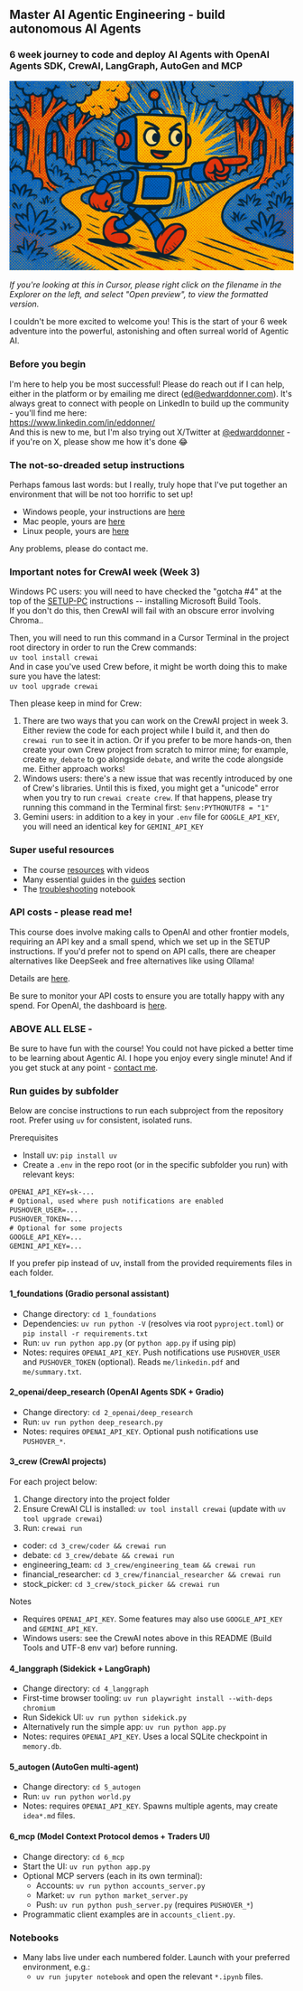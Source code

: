 ## Master AI Agentic Engineering -  build autonomous AI Agents

### 6 week journey to code and deploy AI Agents with OpenAI Agents SDK, CrewAI, LangGraph, AutoGen and MCP

![Autonomous Agent](assets/autonomy.png)

_If you're looking at this in Cursor, please right click on the filename in the Explorer on the left, and select "Open preview", to view the formatted version._

I couldn't be more excited to welcome you! This is the start of your 6 week adventure into the powerful, astonishing and often surreal world of Agentic AI.

### Before you begin

I'm here to help you be most successful! Please do reach out if I can help, either in the platform or by emailing me direct (ed@edwarddonner.com). It's always great to connect with people on LinkedIn to build up the community - you'll find me here:  
https://www.linkedin.com/in/eddonner/  
And this is new to me, but I'm also trying out X/Twitter at [@edwarddonner](https://x.com/edwarddonner) - if you're on X, please show me how it's done 😂  

### The not-so-dreaded setup instructions

Perhaps famous last words: but I really, truly hope that I've put together an environment that will be not too horrific to set up!

- Windows people, your instructions are [here](setup/SETUP-PC.md)
- Mac people, yours are [here](setup/SETUP-mac.md)
- Linux people, yours are [here](setup/SETUP-linux.md)

Any problems, please do contact me.

### Important notes for CrewAI week (Week 3)

Windows PC users: you will need to have checked the "gotcha #4" at the top of the [SETUP-PC](setup/SETUP-PC.md) instructions -- installing Microsoft Build Tools.  
If you don't do this, then CrewAI will fail with an obscure error involving Chroma..


Then, you will need to run this command in a Cursor Terminal in the project root directory in order to run the Crew commands:  
`uv tool install crewai`   
And in case you've used Crew before, it might be worth doing this to make sure you have the latest:  
`uv tool upgrade crewai`  

Then please keep in mind for Crew:

1. There are two ways that you can work on the CrewAI project in week 3. Either review the code for each project while I build it, and then do `crewai run` to see it in action. Or if you prefer to be more hands-on, then create your own Crew project from scratch to mirror mine; for example, create `my_debate` to go alongside `debate`, and write the code alongside me. Either approach works!  
2. Windows users: there's a new issue that was recently introduced by one of Crew's libraries. Until this is fixed, you might get a "unicode" error when you try to run `crewai create crew`.  If that happens, please try running this command in the Terminal first: `$env:PYTHONUTF8 = "1"`  
3. Gemini users: in addition to a key in your `.env` file for `GOOGLE_API_KEY`, you will need an identical key for `GEMINI_API_KEY`

### Super useful resources

- The course [resources](https://edwarddonner.com/2025/04/21/the-complete-agentic-ai-engineering-course/) with videos
- Many essential guides in the [guides](guides/01_intro.ipynb) section
- The [troubleshooting](setup/troubleshooting.ipynb) notebook

### API costs - please read me!

This course does involve making calls to OpenAI and other frontier models, requiring an API key and a small spend, which we set up in the SETUP instructions. If you'd prefer not to spend on API calls, there are cheaper alternatives like DeepSeek and free alternatives like using Ollama!

Details are [here](guides/09_ai_apis_and_ollama.ipynb).

Be sure to monitor your API costs to ensure you are totally happy with any spend. For OpenAI, the dashboard is [here](https://platform.openai.com/usage).

### ABOVE ALL ELSE -

Be sure to have fun with the course! You could not have picked a better time to be learning about Agentic AI. I hope you enjoy every single minute! And if you get stuck at any point - [contact me](https://www.linkedin.com/in/eddonner/).

### Run guides by subfolder

Below are concise instructions to run each subproject from the repository root. Prefer using `uv` for consistent, isolated runs.

Prerequisites
- Install uv: `pip install uv`
- Create a `.env` in the repo root (or in the specific subfolder you run) with relevant keys:

```
OPENAI_API_KEY=sk-...
# Optional, used where push notifications are enabled
PUSHOVER_USER=...
PUSHOVER_TOKEN=...
# Optional for some projects
GOOGLE_API_KEY=...
GEMINI_API_KEY=...
```

If you prefer pip instead of uv, install from the provided requirements files in each folder.

#### 1_foundations (Gradio personal assistant)
- Change directory: `cd 1_foundations`
- Dependencies: `uv run python -V` (resolves via root `pyproject.toml`) or `pip install -r requirements.txt`
- Run: `uv run python app.py` (or `python app.py` if using pip)
- Notes: requires `OPENAI_API_KEY`. Push notifications use `PUSHOVER_USER` and `PUSHOVER_TOKEN` (optional). Reads `me/linkedin.pdf` and `me/summary.txt`.

#### 2_openai/deep_research (OpenAI Agents SDK + Gradio)
- Change directory: `cd 2_openai/deep_research`
- Run: `uv run python deep_research.py`
- Notes: requires `OPENAI_API_KEY`. Optional push notifications use `PUSHOVER_*`.

#### 3_crew (CrewAI projects)
For each project below:
1) Change directory into the project folder
2) Ensure CrewAI CLI is installed: `uv tool install crewai` (update with `uv tool upgrade crewai`)
3) Run: `crewai run`

- coder: `cd 3_crew/coder && crewai run`
- debate: `cd 3_crew/debate && crewai run`
- engineering_team: `cd 3_crew/engineering_team && crewai run`
- financial_researcher: `cd 3_crew/financial_researcher && crewai run`
- stock_picker: `cd 3_crew/stock_picker && crewai run`

Notes
- Requires `OPENAI_API_KEY`. Some features may also use `GOOGLE_API_KEY` and `GEMINI_API_KEY`.
- Windows users: see the CrewAI notes above in this README (Build Tools and UTF-8 env var) before running.

#### 4_langgraph (Sidekick + LangGraph)
- Change directory: `cd 4_langgraph`
- First-time browser tooling: `uv run playwright install --with-deps chromium`
- Run Sidekick UI: `uv run python sidekick.py`
- Alternatively run the simple app: `uv run python app.py`
- Notes: requires `OPENAI_API_KEY`. Uses a local SQLite checkpoint in `memory.db`.

#### 5_autogen (AutoGen multi-agent)
- Change directory: `cd 5_autogen`
- Run: `uv run python world.py`
- Notes: requires `OPENAI_API_KEY`. Spawns multiple agents, may create `idea*.md` files.

#### 6_mcp (Model Context Protocol demos + Traders UI)
- Change directory: `cd 6_mcp`
- Start the UI: `uv run python app.py`
- Optional MCP servers (each in its own terminal):
  - Accounts: `uv run python accounts_server.py`
  - Market: `uv run python market_server.py`
  - Push: `uv run python push_server.py` (requires `PUSHOVER_*`)
- Programmatic client examples are in `accounts_client.py`.

### Notebooks
- Many labs live under each numbered folder. Launch with your preferred environment, e.g.:
  - `uv run jupyter notebook` and open the relevant `*.ipynb` files.